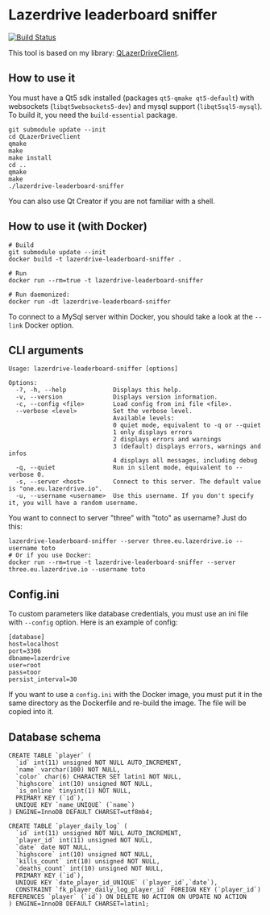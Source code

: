 # Lazerdrive leaderboard sniffer

[![Build Status](https://travis-ci.org/vdechenaux/lazerdrive-leaderboard-sniffer.svg?branch=master)](https://travis-ci.org/vdechenaux/lazerdrive-leaderboard-sniffer)

This tool is based on my library: [QLazerDriveClient](https://github.com/vdechenaux/QLazerDriveClient).

## How to use it

You must have a Qt5 sdk installed (packages `qt5-qmake qt5-default`) with websockets (`libqt5websockets5-dev`) and mysql support (`libqt5sql5-mysql`). To build it, you need the `build-essential` package.
```
git submodule update --init
cd QLazerDriveClient
qmake
make
make install
cd ..
qmake
make
./lazerdrive-leaderboard-sniffer
```
You can also use Qt Creator if you are not familiar with a shell.

## How to use it (with Docker)

```
# Build
git submodule update --init
docker build -t lazerdrive-leaderboard-sniffer .

# Run
docker run --rm=true -t lazerdrive-leaderboard-sniffer

# Run daemonized:
docker run -dt lazerdrive-leaderboard-sniffer
```

To connect to a MySql server within Docker, you should take a look at the `--link` Docker option.

## CLI arguments
```
Usage: lazerdrive-leaderboard-sniffer [options]

Options:
  -?, -h, --help             Displays this help.
  -v, --version              Displays version information.
  -c, --config <file>        Load config from ini file <file>.
  --verbose <level>          Set the verbose level.
                             Available levels:
                             0 quiet mode, equivalent to -q or --quiet
                             1 only displays errors
                             2 displays errors and warnings
                             3 (default) displays errors, warnings and infos
                             4 displays all messages, including debug
  -q, --quiet                Run in silent mode, equivalent to --verbose 0.
  -s, --server <host>        Connect to this server. The default value is "one.eu.lazerdrive.io".
  -u, --username <username>  Use this username. If you don't specify it, you will have a random username.
```

You want to connect to server "three" with "toto" as username? Just do this:
```
lazerdrive-leaderboard-sniffer --server three.eu.lazerdrive.io --username toto
# Or if you use Docker:
docker run --rm=true -t lazerdrive-leaderboard-sniffer --server three.eu.lazerdrive.io --username toto
```
## Config.ini
To custom parameters like database credentials, you must use an ini file with `--config` option.
Here is an example of config:
```
[database]
host=localhost
port=3306
dbname=lazerdrive
user=root
pass=toor
persist_interval=30
```

If you want to use a `config.ini` with the Docker image, you must put it in the same directory as the Dockerfile and re-build the image. The file will be copied into it.

## Database schema
```
CREATE TABLE `player` (
  `id` int(11) unsigned NOT NULL AUTO_INCREMENT,
  `name` varchar(100) NOT NULL,
  `color` char(6) CHARACTER SET latin1 NOT NULL,
  `highscore` int(10) unsigned NOT NULL,
  `is_online` tinyint(1) NOT NULL,
  PRIMARY KEY (`id`),
  UNIQUE KEY `name_UNIQUE` (`name`)
) ENGINE=InnoDB DEFAULT CHARSET=utf8mb4;

CREATE TABLE `player_daily_log` (
  `id` int(11) unsigned NOT NULL AUTO_INCREMENT,
  `player_id` int(11) unsigned NOT NULL,
  `date` date NOT NULL,
  `highscore` int(10) unsigned NOT NULL,
  `kills_count` int(10) unsigned NOT NULL,
  `deaths_count` int(10) unsigned NOT NULL,
  PRIMARY KEY (`id`),
  UNIQUE KEY `date_player_id_UNIQUE` (`player_id`,`date`),
  CONSTRAINT `fk_player_daily_log_player_id` FOREIGN KEY (`player_id`) REFERENCES `player` (`id`) ON DELETE NO ACTION ON UPDATE NO ACTION
) ENGINE=InnoDB DEFAULT CHARSET=latin1;
```
